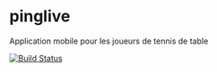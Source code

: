 # pinglive
Application mobile pour les joueurs de tennis de table

[![Build Status](https://travis-ci.org/ant0ny37/pinglive.svg?branch=master)](https://travis-ci.org/ant0ny37/pinglive)